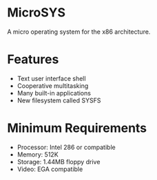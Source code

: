 # MicroSYS
A micro operating system for the x86 architecture.

# Features
* Text user interface shell
* Cooperative multitasking
* Many built-in applications
* New filesystem called SYSFS

# Minimum Requirements
* Processor: Intel 286 or compatible
* Memory: 512K
* Storage: 1.44MB floppy drive
* Video: EGA compatible
